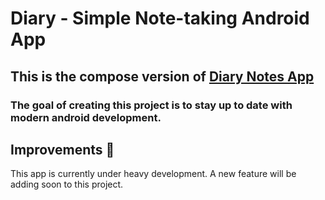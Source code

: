 # Diary - Simple Note-taking Android App

## This is the compose version of [Diary Notes App](https://github.com/MubarakNative/Diary-notes-app)

### The goal of creating this project is to stay up to date with modern android development.

## Improvements 🚀

This app is currently under heavy development. A new feature will be adding soon to this project.